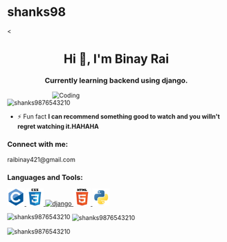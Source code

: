 # shanks98
<<h1 align="center">Hi 👋, I'm Binay Rai</h1>
<h3 align="center">Currently learning backend using django.</h3>
<img align="right" alt="Coding" width="400" src="https://camo.githubusercontent.com/a4c584bce1c41271485d28f92aaf9f581b3c88b68ca723b6edfd58b4ba988c2b/68747470733a2f2f63646e2e6472696262626c652e636f6d2f75736572732f313138373833362f73637265656e73686f74732f363533393432392f70726f6772616d65722e676966">
<p align="left"> <img src="https://komarev.com/ghpvc/?username=shanks9876543210&label=Profile%20views&color=0e75b6&style=flat" alt="shanks9876543210" /> </p>


- ⚡ Fun fact **I can recommend something good to watch and you willn't regret watching it.HAHAHA**

<h3 align="left">Connect with me:</h3>
raibinay421@gmail.com
<p align="left">
</p>

<h3 align="left">Languages and Tools:</h3>
<p align="left"> <a href="https://www.cprogramming.com/" target="_blank" rel="noreferrer"> <img src="https://raw.githubusercontent.com/devicons/devicon/master/icons/c/c-original.svg" alt="c" width="40" height="40"/> </a> <a href="https://www.w3schools.com/css/" target="_blank" rel="noreferrer"> <img src="https://raw.githubusercontent.com/devicons/devicon/master/icons/css3/css3-original-wordmark.svg" alt="css3" width="40" height="40"/> </a> <a href="https://www.djangoproject.com/" target="_blank" rel="noreferrer"> <img src="https://cdn.worldvectorlogo.com/logos/django.svg" alt="django" width="40" height="40"/> </a> <a href="https://www.w3.org/html/" target="_blank" rel="noreferrer"> <img src="https://raw.githubusercontent.com/devicons/devicon/master/icons/html5/html5-original-wordmark.svg" alt="html5" width="40" height="40"/> </a> <a href="https://www.python.org" target="_blank" rel="noreferrer"> <img src="https://raw.githubusercontent.com/devicons/devicon/master/icons/python/python-original.svg" alt="python" width="40" height="40"/> </a> </p>

<p><img align="left" src="https://github-readme-stats.vercel.app/api/top-langs?username=shanks9876543210&show_icons=true&locale=en&layout=compact" alt="shanks9876543210" /></p>

<p>&nbsp;<img align="center" src="https://github-readme-stats.vercel.app/api?username=shanks9876543210&show_icons=true&locale=en" alt="shanks9876543210" /></p>

<p><img align="center" src="https://github-readme-streak-stats.herokuapp.com/?user=shanks9876543210&" alt="shanks9876543210" /></p>
